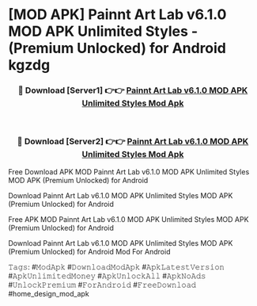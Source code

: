 # [MOD APK] Painnt Art Lab v6.1.0 MOD APK Unlimited Styles - (Premium Unlocked) for Android kgzdg



<div align="center">
<h3>🔴 Download [Server1] 👉👉 <a href="https://momento.my/?title=Painnt_Art_Lab_v6.1.0_MOD_APK_Unlimited_Styles">Painnt Art Lab v6.1.0 MOD APK Unlimited Styles Mod Apk</a></h3><br>

<h3>🔴 Download [Server2] 👉👉 <a href="https://momento.my/?title=Painnt_Art_Lab_v6.1.0_MOD_APK_Unlimited_Styles">Painnt Art Lab v6.1.0 MOD APK Unlimited Styles Mod Apk</a></h3>
</div>



Free Download APK MOD Painnt Art Lab v6.1.0 MOD APK Unlimited Styles MOD APK (Premium Unlocked) for Android

Download Painnt Art Lab v6.1.0 MOD APK Unlimited Styles MOD APK (Premium Unlocked) for Android

Free APK MOD Painnt Art Lab v6.1.0 MOD APK Unlimited Styles MOD APK (Premium Unlocked) for Android

Download Painnt Art Lab v6.1.0 MOD APK Unlimited Styles MOD APK (Premium Unlocked) for Android Mod For Android

𝚃𝚊𝚐𝚜: #𝙼𝚘𝚍𝙰𝚙𝚔 #𝙳𝚘𝚠𝚗𝚕𝚘𝚊𝚍𝙼𝚘𝚍𝙰𝚙𝚔 #𝙰𝚙𝚔𝙻𝚊𝚝𝚎𝚜𝚝𝚅𝚎𝚛𝚜𝚒𝚘𝚗 #𝙰𝚙𝚔𝚄𝚗𝚕𝚒𝚖𝚒𝚝𝚎𝚍𝙼𝚘𝚗𝚎𝚢 #𝙰𝚙𝚔𝚄𝚗𝚕𝚘𝚌𝚔𝙰𝚕𝚕 #𝙰𝚙𝚔𝙽𝚘𝙰𝚍𝚜 #𝚄𝚗𝚕𝚘𝚌𝚔𝙿𝚛𝚎𝚖𝚒𝚞𝚖 #𝙵𝚘𝚛𝙰𝚗𝚍𝚛𝚘𝚒𝚍 #𝙵𝚛𝚎𝚎𝙳𝚘𝚠𝚗𝚕𝚘𝚊𝚍 #home_design_mod_apk
